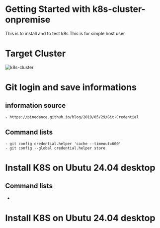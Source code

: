 # Getting Started with k8s-cluster-onpremise
This is to install and to test k8s 
This is for simple host user 

# Target Cluster

![k8s-cluster](https://user-images.githubusercontent.com/31757599/148323039-ec54f14e-2bc0-43d1-affc-24b68fec8976.png)

# Git login and save informations
  ## information source 
    - https://pinedance.github.io/blog/2019/05/29/Git-Credential
  ## Command lists
    - git config credential.helper 'cache --timeout=600'
    - git config --global credential.helper store


  
# Install K8S on Ubutu 24.04 desktop
  ## Command lists
  -  



# Install K8S on Ubutu 24.04 desktop